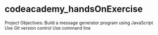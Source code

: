 # codeacademy_handsOnExercise

Project Objectives:
Build a message generator program using JavaScript
Use Git version control
Use command line
